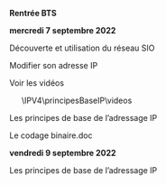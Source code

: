 **Rentrée BTS**

**mercredi 7 septembre 2022**

Découverte et utilisation du réseau SIO

Modifier son adresse IP

Voir les vidéos

`	`\IPV4\principesBaseIP\videos

Les principes de base de l’adressage IP

Le codage binaire.doc

**vendredi 9 septembre 2022**

Les principes de base de l’adressage IP